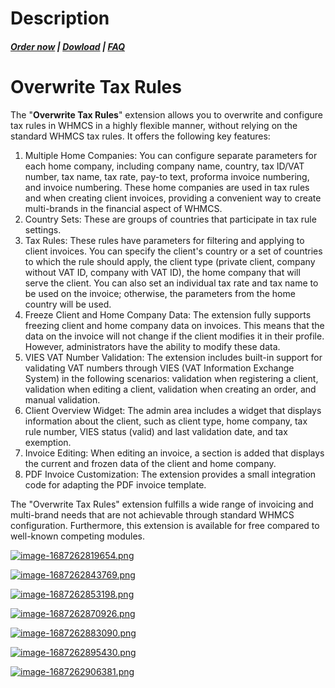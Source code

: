 # Description

#####  [Order now](https://puqcloud.com/whmcs-addon-puq-customization.php) | [Dowload](https://download.puqcloud.com/WHMCS/addons/PUQ-Customization/) | [FAQ](https://faq.puqcloud.com/)

# Overwrite Tax Rules

The "**Overwrite Tax Rules**" extension allows you to overwrite and configure tax rules in WHMCS in a highly flexible manner, without relying on the standard WHMCS tax rules. It offers the following key features:

1. Multiple Home Companies: You can configure separate parameters for each home company, including company name, country, tax ID/VAT number, tax name, tax rate, pay-to text, proforma invoice numbering, and invoice numbering. These home companies are used in tax rules and when creating client invoices, providing a convenient way to create multi-brands in the financial aspect of WHMCS.
2. Country Sets: These are groups of countries that participate in tax rule settings.
3. Tax Rules: These rules have parameters for filtering and applying to client invoices. You can specify the client's country or a set of countries to which the rule should apply, the client type (private client, company without VAT ID, company with VAT ID), the home company that will serve the client. You can also set an individual tax rate and tax name to be used on the invoice; otherwise, the parameters from the home country will be used.
4. Freeze Client and Home Company Data: The extension fully supports freezing client and home company data on invoices. This means that the data on the invoice will not change if the client modifies it in their profile. However, administrators have the ability to modify these data.
5. VIES VAT Number Validation: The extension includes built-in support for validating VAT numbers through VIES (VAT Information Exchange System) in the following scenarios: validation when registering a client, validation when editing a client, validation when creating an order, and manual validation.
6. Client Overview Widget: The admin area includes a widget that displays information about the client, such as client type, home company, tax rule number, VIES status (valid) and last validation date, and tax exemption.
7. Invoice Editing: When editing an invoice, a section is added that displays the current and frozen data of the client and home company.
8. PDF Invoice Customization: The extension provides a small integration code for adapting the PDF invoice template.

The "Overwrite Tax Rules" extension fulfills a wide range of invoicing and multi-brand needs that are not achievable through standard WHMCS configuration. Furthermore, this extension is available for free compared to well-known competing modules.

[![image-1687262819654.png](https://doc.puq.info/uploads/images/gallery/2023-06/scaled-1680-/image-1687262819654.png)](https://doc.puq.info/uploads/images/gallery/2023-06/image-1687262819654.png)

[![image-1687262843769.png](https://doc.puq.info/uploads/images/gallery/2023-06/scaled-1680-/image-1687262843769.png)](https://doc.puq.info/uploads/images/gallery/2023-06/image-1687262843769.png)

[![image-1687262853198.png](https://doc.puq.info/uploads/images/gallery/2023-06/scaled-1680-/image-1687262853198.png)](https://doc.puq.info/uploads/images/gallery/2023-06/image-1687262853198.png)

[![image-1687262870926.png](https://doc.puq.info/uploads/images/gallery/2023-06/scaled-1680-/image-1687262870926.png)](https://doc.puq.info/uploads/images/gallery/2023-06/image-1687262870926.png)

[![image-1687262883090.png](https://doc.puq.info/uploads/images/gallery/2023-06/scaled-1680-/image-1687262883090.png)](https://doc.puq.info/uploads/images/gallery/2023-06/image-1687262883090.png)

[![image-1687262895430.png](https://doc.puq.info/uploads/images/gallery/2023-06/scaled-1680-/image-1687262895430.png)](https://doc.puq.info/uploads/images/gallery/2023-06/image-1687262895430.png)

[![image-1687262906381.png](https://doc.puq.info/uploads/images/gallery/2023-06/scaled-1680-/image-1687262906381.png)](https://doc.puq.info/uploads/images/gallery/2023-06/image-1687262906381.png)